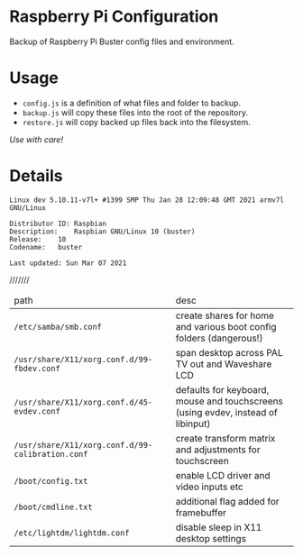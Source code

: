 # Raspberry Pi Configuration

Backup of Raspberry Pi Buster config files and environment.

# Usage

* `config.js` is a definition of what files and folder to backup.
* `backup.js` will copy these files into the root of the repository.
* `restore.js` will copy backed up files back into the filesystem.

*Use with care!*

# Details

```
Linux dev 5.10.11-v7l+ #1399 SMP Thu Jan 28 12:09:48 GMT 2021 armv7l GNU/Linux

Distributor ID:	Raspbian
Description:	Raspbian GNU/Linux 10 (buster)
Release:	10
Codename:	buster

Last updated: Sun Mar 07 2021
```


<table>
	<thead>
		<tr><td>path</td><td>desc</td></tr>
	</thead>
	<tr><td><code>/etc/samba/smb.conf</code></td><td>create shares for home and various boot config folders (dangerous!)</td>/<tr>
		<tr><td><code>/usr/share/X11/xorg.conf.d/99-fbdev.conf</code></td><td>span desktop across PAL TV out and Waveshare LCD</td>/<tr>
		<tr><td><code>/usr/share/X11/xorg.conf.d/45-evdev.conf</code></td><td>defaults for keyboard, mouse and touchscreens (using evdev, instead of libinput)</td>/<tr>
		<tr><td><code>/usr/share/X11/xorg.conf.d/99-calibration.conf</code></td><td>create transform matrix and adjustments for touchscreen</td>/<tr>
		<tr><td><code>/boot/config.txt</code></td><td>enable LCD driver and video inputs etc</td>/<tr>
		<tr><td><code>/boot/cmdline.txt</code></td><td>additional flag added for framebuffer</td>/<tr>
		<tr><td><code>/etc/lightdm/lightdm.conf</code></td><td>disable sleep in X11 desktop settings</td>/<tr>
		
</table>
	
